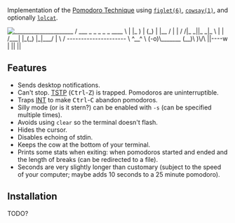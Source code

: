 Implementation of the [Pomodoro Technique][wikipedia] using [`figlet(6)`][],
[`cowsay(1)`][], and optionally [`lolcat`][].

<span>
<img src="/../media/screenshot.png?raw=true" alt="_____________________
/  ___ _ _ _ _ _ ____ \
| |_  ) | (_) | |__ / |
|  / /|_  _||_  _|_ \ |
| /___| |_(_) |_|___/ |
\                     /
---------------------
       \   ^__^
        \  (-o)\_______
           (__)\       )\/\
               ||----w |
               ||     ||" />
</span>

[wikipedia]: https://en.wikipedia.org/wiki/Pomodoro_Technique
[`figlet(6)`]: http://www.figlet.org/figlet-man.html
[`cowsay(1)`]: https://linux.die.net/man/1/cowsay
[`lolcat`]: https://github.com/busyloop/lolcat

## Features
*   Sends desktop notifications.
*   Can't stop.  [TSTP][] (<kbd>Ctrl</kbd>-<kbd>Z</kbd>) is trapped.  Pomodoros are
    uninterruptible.
*   Traps [INT][] to make <kbd>Ctrl</kbd>-<kbd>C</kbd> abandon pomodoros.
*   Silly mode (or is it stern?) can be enabled with `-s` (can be specified multiple
    times).
*   Avoids using `clear` so the terminal doesn't flash.
*   Hides the cursor.
*   Disables echoing of stdin.
*   Keeps the cow at the bottom of your terminal.
*   Prints some stats when exiting: when pomodoros started and ended and the length of
    breaks (can be redirected to a file).
*   Seconds are very slightly longer than customary (subject to the speed of your
    computer; maybe adds 10 seconds to a 25 minute pomodoro).

[TSTP]: https://www.gnu.org/software/libc/manual/html_node/Job-Control-Signals
[INT]: https://www.gnu.org/software/libc/manual/html_node/Termination-Signals

## Installation

TODO?

<!-- vim: set tw=90 sts=-1 sw=4 et spell: -->
